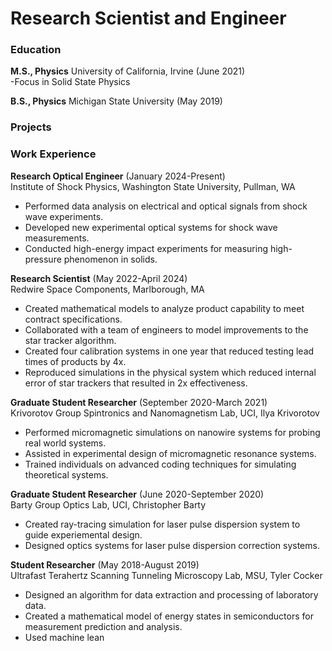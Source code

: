 # Research Scientist and Engineer

### Education
**M.S., Physics**   University of California, Irvine (June 2021)<br>
-Focus in Solid State Physics

**B.S., Physics**   Michigan State University (May 2019) 

### Projects

### Work Experience
**Research Optical Engineer** (January 2024-Present)								           
Institute of Shock Physics, Washington State University, Pullman, WA 
- Performed data analysis on electrical and optical signals from shock wave experiments.
- Developed new experimental optical systems for shock wave measurements.
- Conducted high-energy impact experiments for measuring high-pressure phenomenon in solids.

**Research Scientist** (May 2022-April 2024)                                          				    		             
Redwire Space Components, Marlborough, MA
- Created mathematical models to analyze product capability to meet contract specifications.
- Collaborated with a team of engineers to model improvements to the star tracker algorithm. 
- Created four calibration systems in one year that reduced testing lead times of products by 4x.
- Reproduced simulations in the physical system which reduced internal error of star trackers that resulted in 2x effectiveness. 

**Graduate Student Researcher** (September 2020-March 2021)      
Krivorotov Group Spintronics and Nanomagnetism Lab, UCI, Ilya Krivorotov
- Performed micromagnetic simulations on nanowire systems for probing real world systems.
- Assisted in experimental design of micromagnetic resonance systems.
- Trained individuals on advanced coding techniques for simulating theoretical systems.
  
**Graduate Student Researcher** (June 2020-September 2020)    
Barty Group Optics Lab, UCI, Christopher Barty 
- Created ray-tracing simulation for laser pulse dispersion system to guide experiemental design.
- Designed optics systems for laser pulse dispersion correction systems.

**Student Researcher** (May 2018-August 2019)    
Ultrafast Terahertz Scanning Tunneling Microscopy Lab, MSU, Tyler Cocker 
- Designed an algorithm for data extraction and processing of laboratory data.
- Created a mathematical model of energy states in semiconductors for measurement prediction and analysis.
- Used machine lean


